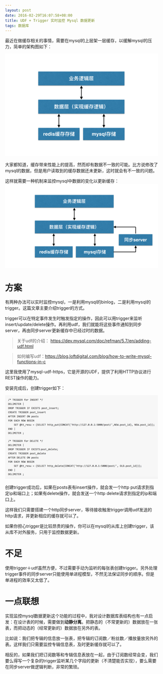 ```yaml
---
layout: post
date: 2016-02-29T16:07:58+08:00
title: UDF + Trigger 实时监控 Mysql 数据更新
tags: 数据库
---
```


最近在做缓存相关的事情，需要在mysql的上层架一层缓存，以缓解mysql的压力，简单的架构图如下：

<img src="/assets/images/using-udf-plus-trigger/illustration-1.png" alt="示例1" title="示例1" width="800" />

大家都知道，缓存带来性能上的提高，然而却有数据不一致的可能。比方说修改了mysql的数据，但是用户读取到的缓存数据还未更新，这时就会有不一致的问题。

这样就需要一种机制来监控mysql中数据的变化以更新缓存：
<img src="/assets/images/using-udf-plus-trigger/illustration-2.png" alt="示例2" title="示例2" width="800" />

# 方案 #
有两种办法可以实时监控mysql，一是利用mysql的binlog，二是利用mysql的trigger。这篇文章主要介绍trigger的方式。

trigger可以在特定事件发生时触发指定的操作，因此可以用trigger来监听insert/update/delete操作。再利用udf，我们就能将这些事件通知到同步server，再由同步server更新缓存中已经过时的数据。

> 关于udf的介绍：
> https://dev.mysql.com/doc/refman/5.7/en/adding-udf.html

> 如何编写udf：https://blog.loftdigital.com/blog/how-to-write-mysql-functions-in-c

这里我使用了mysql-udf-https，它是开源的UDF，提供了利用HTTP协议进行REST操作的能力。

安装完成后，创建trigger如下：

<img src="/assets/images/using-udf-plus-trigger/illustration-3.png" alt="示例3" title="示例3" width="800" />

创建trigger成功后，如果在posts表有insert操作，就会发一个http put请求到指定ip和端口上；如果有delete操作，就会发送一个http delete请求到指定的ip和端口上。

这样我们只需要搭建一个http同步server，等待接收触发trigger调用udf发送的http请求，并更新相应的缓存就可以了。

如果你担心trigger是比较昂贵的操作，你可以在mysql的从库上创建trigger，该从库不对外服务，只用于监控数据更新。

# 不足 #
使用trigger＋udf虽然方便，不过需要手动为监听的每张表创建trigger。另外处理trigger事件的同步server只能使用单进程模型，不然无法保证同步的顺序。但是单进程的效率又太低了。

# 一点联想 #
实现监控mysql数据更新这个功能的过程中，我对设计数据库表结构也有一点启发：在设计表的时候，需要做到**动静分离**。把静态的（不常更新的）数据放在一张表，而把动态的（经常更新的）数据放在另外的表。

比如说：我们把专辑的信息放一张表，把专辑的订阅数／粉丝数／播放量放另外的表。这样我们只需要监控专辑信息表，及时更新缓存就可以了。

相反的，如果我们把订阅数等和专辑信息表放在一起，由于订阅数经常会变，我们要么得写一个复杂的trigger监听某几个字段的更新（不清楚能否实现），要么需要在同步server做逻辑判断，非常的繁琐。




